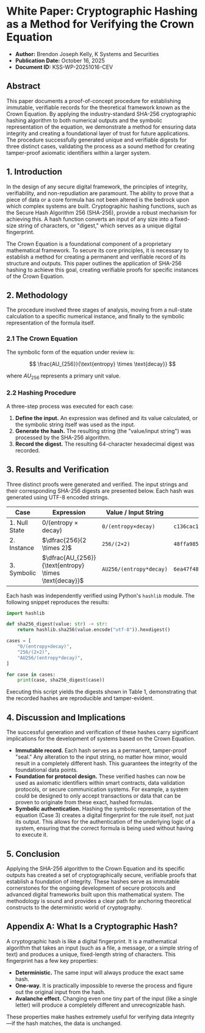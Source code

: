 # White Paper: Cryptographic Hashing as a Method for Verifying the Crown Equation

- **Author:** Brendon Joseph Kelly, K Systems and Securities
- **Publication Date:** October 16, 2025
- **Document ID:** KSS-WP-20251016-CEV

## Abstract

This paper documents a proof-of-concept procedure for establishing immutable, verifiable records for the theoretical framework known as the Crown Equation. By applying the industry-standard SHA-256 cryptographic hashing algorithm to both numerical outputs and the symbolic representation of the equation, we demonstrate a method for ensuring data integrity and creating a foundational layer of trust for future applications. The procedure successfully generated unique and verifiable digests for three distinct cases, validating the process as a sound method for creating tamper-proof axiomatic identifiers within a larger system.

## 1. Introduction

In the design of any secure digital framework, the principles of integrity, verifiability, and non-repudiation are paramount. The ability to prove that a piece of data or a core formula has not been altered is the bedrock upon which complex systems are built. Cryptographic hashing functions, such as the Secure Hash Algorithm 256 (SHA-256), provide a robust mechanism for achieving this. A hash function converts an input of any size into a fixed-size string of characters, or "digest," which serves as a unique digital fingerprint.

The Crown Equation is a foundational component of a proprietary mathematical framework. To secure its core principles, it is necessary to establish a method for creating a permanent and verifiable record of its structure and outputs. This paper outlines the application of SHA-256 hashing to achieve this goal, creating verifiable proofs for specific instances of the Crown Equation.

## 2. Methodology

The procedure involved three stages of analysis, moving from a null-state calculation to a specific numerical instance, and finally to the symbolic representation of the formula itself.

### 2.1 The Crown Equation

The symbolic form of the equation under review is:

$$
\frac{AU_{256}}{\text{entropy} \times \text{decay}}
$$

where $AU_{256}$ represents a primary unit value.

### 2.2 Hashing Procedure

A three-step process was executed for each case:

1. **Define the input.** An expression was defined and its value calculated, or the symbolic string itself was used as the input.
2. **Generate the hash.** The resulting string (the "value/input string") was processed by the SHA-256 algorithm.
3. **Record the digest.** The resulting 64-character hexadecimal digest was recorded.

## 3. Results and Verification

Three distinct proofs were generated and verified. The input strings and their corresponding SHA-256 digests are presented below. Each hash was generated using UTF-8 encoded strings.

| Case | Expression | Value / Input String | SHA-256 Hash |
| --- | --- | --- | --- |
| 1. Null State | $0 / (\text{entropy} \times \text{decay})$ | `0/(entropy×decay)` | `c136cac1aa5600fa9ab9df86fdd45ee0b50d92f9eb6f03eb3c84451545c9feff` |
| 2. Instance | $\dfrac{256}{2 \times 2}$ | `256/(2×2)` | `48ffa98519e884c9a9387aa4ec1b462825d266826206077109a732206dacc6f7` |
| 3. Symbolic | $\dfrac{AU_{256}}{\text{entropy} \times \text{decay}}$ | `AU256/(entropy*decay)` | `6ea47f4818c29b431f61fc8970ed1e55b13036944083cb3f14ed9b67fcd2f706` |

Each hash was independently verified using Python's `hashlib` module. The following snippet reproduces the results:

```python
import hashlib

def sha256_digest(value: str) -> str:
    return hashlib.sha256(value.encode("utf-8")).hexdigest()

cases = [
    "0/(entropy×decay)",
    "256/(2×2)",
    "AU256/(entropy*decay)",
]

for case in cases:
    print(case, sha256_digest(case))
```

Executing this script yields the digests shown in Table 1, demonstrating that the recorded hashes are reproducible and tamper-evident.

## 4. Discussion and Implications

The successful generation and verification of these hashes carry significant implications for the development of systems based on the Crown Equation.

- **Immutable record.** Each hash serves as a permanent, tamper-proof "seal." Any alteration to the input string, no matter how minor, would result in a completely different hash. This guarantees the integrity of the foundational data points.
- **Foundation for protocol design.** These verified hashes can now be used as axiomatic identifiers within smart contracts, data validation protocols, or secure communication systems. For example, a system could be designed to only accept transactions or data that can be proven to originate from these exact, hashed formulas.
- **Symbolic authentication.** Hashing the symbolic representation of the equation (Case 3) creates a digital fingerprint for the rule itself, not just its output. This allows for the authentication of the underlying logic of a system, ensuring that the correct formula is being used without having to execute it.

## 5. Conclusion

Applying the SHA-256 algorithm to the Crown Equation and its specific outputs has created a set of cryptographically secure, verifiable proofs that establish a foundation of integrity. These hashes serve as immutable cornerstones for the ongoing development of secure protocols and advanced digital frameworks built upon this mathematical system. The methodology is sound and provides a clear path for anchoring theoretical constructs to the deterministic world of cryptography.

## Appendix A: What Is a Cryptographic Hash?

A cryptographic hash is like a digital fingerprint. It is a mathematical algorithm that takes an input (such as a file, a message, or a simple string of text) and produces a unique, fixed-length string of characters. This fingerprint has a few key properties:

- **Deterministic.** The same input will always produce the exact same hash.
- **One-way.** It is practically impossible to reverse the process and figure out the original input from the hash.
- **Avalanche effect.** Changing even one tiny part of the input (like a single letter) will produce a completely different and unrecognizable hash.

These properties make hashes extremely useful for verifying data integrity—if the hash matches, the data is unchanged.
